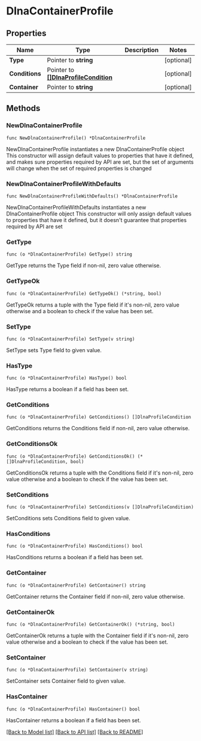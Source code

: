 # DlnaContainerProfile

## Properties

Name | Type | Description | Notes
------------ | ------------- | ------------- | -------------
**Type** | Pointer to **string** |  | [optional] 
**Conditions** | Pointer to [**[]DlnaProfileCondition**](DlnaProfileCondition.md) |  | [optional] 
**Container** | Pointer to **string** |  | [optional] 

## Methods

### NewDlnaContainerProfile

`func NewDlnaContainerProfile() *DlnaContainerProfile`

NewDlnaContainerProfile instantiates a new DlnaContainerProfile object
This constructor will assign default values to properties that have it defined,
and makes sure properties required by API are set, but the set of arguments
will change when the set of required properties is changed

### NewDlnaContainerProfileWithDefaults

`func NewDlnaContainerProfileWithDefaults() *DlnaContainerProfile`

NewDlnaContainerProfileWithDefaults instantiates a new DlnaContainerProfile object
This constructor will only assign default values to properties that have it defined,
but it doesn't guarantee that properties required by API are set

### GetType

`func (o *DlnaContainerProfile) GetType() string`

GetType returns the Type field if non-nil, zero value otherwise.

### GetTypeOk

`func (o *DlnaContainerProfile) GetTypeOk() (*string, bool)`

GetTypeOk returns a tuple with the Type field if it's non-nil, zero value otherwise
and a boolean to check if the value has been set.

### SetType

`func (o *DlnaContainerProfile) SetType(v string)`

SetType sets Type field to given value.

### HasType

`func (o *DlnaContainerProfile) HasType() bool`

HasType returns a boolean if a field has been set.

### GetConditions

`func (o *DlnaContainerProfile) GetConditions() []DlnaProfileCondition`

GetConditions returns the Conditions field if non-nil, zero value otherwise.

### GetConditionsOk

`func (o *DlnaContainerProfile) GetConditionsOk() (*[]DlnaProfileCondition, bool)`

GetConditionsOk returns a tuple with the Conditions field if it's non-nil, zero value otherwise
and a boolean to check if the value has been set.

### SetConditions

`func (o *DlnaContainerProfile) SetConditions(v []DlnaProfileCondition)`

SetConditions sets Conditions field to given value.

### HasConditions

`func (o *DlnaContainerProfile) HasConditions() bool`

HasConditions returns a boolean if a field has been set.

### GetContainer

`func (o *DlnaContainerProfile) GetContainer() string`

GetContainer returns the Container field if non-nil, zero value otherwise.

### GetContainerOk

`func (o *DlnaContainerProfile) GetContainerOk() (*string, bool)`

GetContainerOk returns a tuple with the Container field if it's non-nil, zero value otherwise
and a boolean to check if the value has been set.

### SetContainer

`func (o *DlnaContainerProfile) SetContainer(v string)`

SetContainer sets Container field to given value.

### HasContainer

`func (o *DlnaContainerProfile) HasContainer() bool`

HasContainer returns a boolean if a field has been set.


[[Back to Model list]](../README.md#documentation-for-models) [[Back to API list]](../README.md#documentation-for-api-endpoints) [[Back to README]](../README.md)


